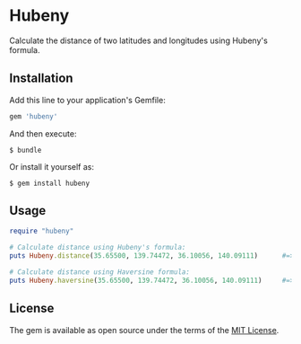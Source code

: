 # Hubeny

Calculate the distance of two latitudes and longitudes using Hubeny's formula.

## Installation

Add this line to your application's Gemfile:

```ruby
gem 'hubeny'
```

And then execute:

    $ bundle

Or install it yourself as:

    $ gem install hubeny

## Usage

```ruby
require "hubeny"

# Calculate distance using Hubeny's formula:
puts Hubeny.distance(35.65500, 139.74472, 36.10056, 140.09111)      #=> 58502.458931819616 (in meters)

# Calculate distance using Haversine formula:
puts Hubeny.haversine(35.65500, 139.74472, 36.10056, 140.09111)     #=> 58619.80584901641 (in meters)
```


## License

The gem is available as open source under the terms of the [MIT License](http://opensource.org/licenses/MIT).

